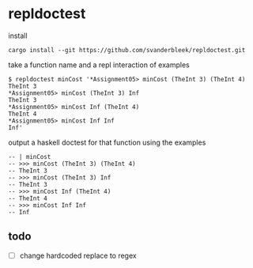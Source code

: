 # repldoctest

install

```
cargo install --git https://github.com/svanderbleek/repldoctest.git
```

take a function name and a repl interaction of examples

```
$ repldoctest minCost '*Assignment05> minCost (TheInt 3) (TheInt 4)
TheInt 3
*Assignment05> minCost (TheInt 3) Inf
TheInt 3
*Assignment05> minCost Inf (TheInt 4)
TheInt 4
*Assignment05> minCost Inf Inf
Inf'
```

output a haskell doctest for that function using the examples

```
-- | minCost
-- >>> minCost (TheInt 3) (TheInt 4)
-- TheInt 3
-- >>> minCost (TheInt 3) Inf
-- TheInt 3
-- >>> minCost Inf (TheInt 4)
-- TheInt 4
-- >>> minCost Inf Inf
-- Inf
```

## todo

- [ ] change hardcoded replace to regex